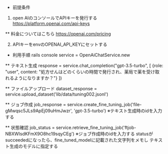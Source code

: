 * 前提条件
1. open AIのコンソールでAPIキーを発行する
https://platform.openai.com/api-keys

** 料金についてはこちら
https://openai.com/pricing

2. APIキーをenvのOPENAI_API_KEYにセットする

* 利用手順
rails console
service = OpenAiChatService.new

** テキスト生成
response = service.chat_completion("gpt-3.5-turbo", [
  {role: "user", content: "処方せんはどのくらいの時間で発行され、薬局で薬を受け取れるようになりますか？"}
])

** ファイルアップロード
dataset_response = service.upload_dataset('lib/data/tuning002.jsonl')

** ジョブ作成
job_response = service.create_fine_tuning_job('file-gMwqsc5JLs9ApEj09uHmJwzr', 'gpt-3.5-turbo')
※テキスト生成時のidを入力する

** 状態確認
job_status = service.retrieve_fine_tuning_job('ftjob-NBXWIsdKFmX9O8hc19sqyCEg')
※ジョブ作成時のidを入力する
statusがsucceededになったら、fine_tuned_modelに記載された文字列をメモし
テキスト生成のモデルに指定する